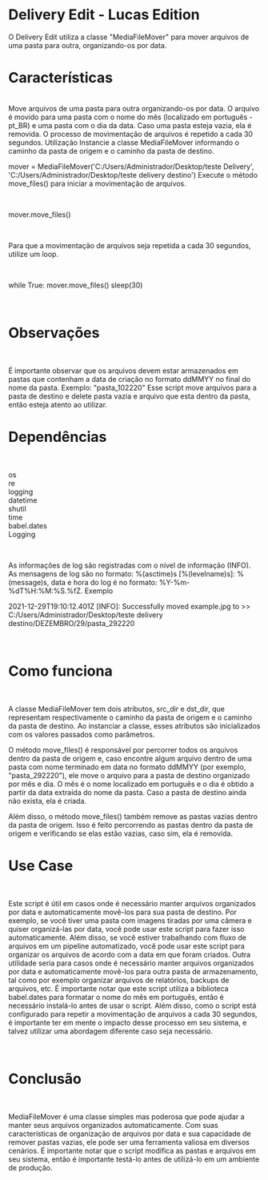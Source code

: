 # Delivery Edit - Lucas Edition
O Delivery Edit utiliza a classe "MediaFileMover" para mover arquivos de uma pasta para outra, organizando-os por data.

# Características
<br>
Move arquivos de uma pasta para outra organizando-os por data.
O arquivo é movido para uma pasta com o nome do mês (localizado em português - pt_BR) e uma pasta com o dia da data.
Caso uma pasta esteja vazia, ela é removida.
O processo de movimentação de arquivos é repetido a cada 30 segundos.
Utilização
Instancie a classe MediaFileMover informando o caminho da pasta de origem e o caminho da pasta de destino.

<br>

mover = MediaFileMover('C:/Users/Administrador/Desktop/teste Delivery', 'C:/Users/Administrador/Desktop/teste delivery destino')
Execute o método move_files() para iniciar a movimentação de arquivos.

<br>

mover.move_files()

<br>

Para que a movimentação de arquivos seja repetida a cada 30 segundos, utilize um loop.

<br>

while True:
    mover.move_files()
    sleep(30)

<br>

# Observações

<br>

É importante observar que os arquivos devem estar armazenados em pastas que contenham a data de criação no formato ddMMYY no final do nome da pasta. Exemplo: "pasta_102220"
Esse script move arquivos para a pasta de destino e delete pasta vazia e arquivo que esta dentro da pasta, então esteja atento ao utilizar.

# Dependências

<br>

os <br>
re <br>
logging <br>
datetime <br>
shutil <br>
time <br>
babel.dates <br>
Logging <br>

<br>

As informações de log são registradas com o nível de informação (INFO).
As mensagens de log são no formato: %(asctime)s [%(levelname)s]: %(message)s, data e hora do log é no formato: %Y-%m-%dT%H:%M:%S.%fZ.
Exemplo

2021-12-29T19:10:12.401Z [INFO]: Successfully moved example.jpg to >> C:/Users/Administrador/Desktop/teste delivery destino/DEZEMBRO/29/pasta_292220

<br>

# Como funciona

<br>

A classe MediaFileMover tem dois atributos, src_dir e dst_dir, que representam respectivamente o caminho da pasta de origem e o caminho da pasta de destino. Ao instanciar a classe, esses atributos são inicializados com os valores passados como parâmetros.

O método move_files() é responsável por percorrer todos os arquivos dentro da pasta de origem e, caso encontre algum arquivo dentro de uma pasta com nome terminado em data no formato ddMMYY (por exemplo, "pasta_292220"), ele move o arquivo para a pasta de destino organizado por mês e dia. O mês é o nome localizado em português e o dia é obtido a partir da data extraída do nome da pasta. Caso a pasta de destino ainda não exista, ela é criada.

Além disso, o método move_files() também remove as pastas vazias dentro da pasta de origem. Isso é feito percorrendo as pastas dentro da pasta de origem e verificando se elas estão vazias, caso sim, ela é removida.

# Use Case

<br>

Este script é útil em casos onde é necessário manter arquivos organizados por data e automaticamente movê-los para sua pasta de destino. Por exemplo, se você tiver uma pasta com imagens tiradas por uma câmera e quiser organizá-las por data, você pode usar este script para fazer isso automaticamente. Além disso, se você estiver trabalhando com fluxo de arquivos em um pipeline automatizado, você pode usar este script para organizar os arquivos de acordo com a data em que foram criados.
Outra utilidade seria para casos onde é necessário manter arquivos organizados por data e automaticamente movê-los para outra pasta de armazenamento, tal como por exemplo organizar arquivos de relatórios, backups de arquivos, etc.
É importante notar que este script utiliza a biblioteca babel.dates para formatar o nome do mês em português, então é necessário instalá-lo antes de usar o script. Além disso, como o script está configurado para repetir a movimentação de arquivos a cada 30 segundos, é importante ter em mente o impacto desse processo em seu sistema, e talvez utilizar uma abordagem diferente caso seja necessário.

<br>

# Conclusão

<br>

MediaFileMover é uma classe simples mas poderosa que pode ajudar a manter seus arquivos organizados automaticamente. Com suas características de organização de arquivos por data e sua capacidade de remover pastas vazias, ele pode ser uma ferramenta valiosa em diversos cenários. É importante notar que o script modifica as pastas e arquivos em seu sistema, então é importante testá-lo antes de utilizá-lo em um ambiente de produção.
